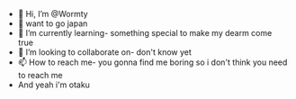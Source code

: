 - 👋 Hi, I’m @Wormty
- 👀 want to go japan
- 🌱 I’m currently learning- something special to make my dearm come true
- 💞️ I’m looking to collaborate on- don't know yet
- 📫 How to reach me- you gonna find me boring so i don't think you need to reach me
- And yeah i'm otaku


